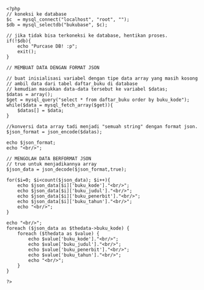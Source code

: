     <?php
    // koneksi ke database
    $c  = mysql_connect("localhost", "root", "");
    $db = mysql_selectdb("bukubase", $c);
     
    // jika tidak bisa terkoneksi ke database, hentikan proses.
    if(!$db){
        echo "Purcase DB! :p";
        exit();
    }
     
    // MEMBUAT DATA DENGAN FORMAT JSON
     
    // buat inisialisasi variabel dengan tipe data array yang masih kosong
    // ambil data dari tabel daftar_buku di database
    // kemudian masukkan data-data tersebut ke variabel $datas;
    $datas = array();
    $get = mysql_query("select * from daftar_buku order by buku_kode");
    while($data = mysql_fetch_array($get)){
        $datas[] = $data;
    }
     
    //konversi data array tadi menjadi "semuah string" dengan format json.
    $json_format = json_encode($datas);
     
    echo $json_format;
    echo "<br/>";
     
    // MENGOLAH DATA BERFORMAT JSON
    // true untuk menjadikannya array
    $json_data = json_decode($json_format,true);
     
    for($i=0; $i<count($json_data); $i++){
        echo $json_data[$i]['buku_kode']."<br/>";
        echo $json_data[$i]['buku_judul']."<br/>";
        echo $json_data[$i]['buku_penerbit']."<br/>";
        echo $json_data[$i]['buku_tahun']."<br/>";
        echo "<br/>";
    }
     
    echo "<br/>";
    foreach ($json_data as $thedata->buku_kode) {
        foreach ($thedata as $value) {
            echo $value['buku_kode']."<br/>";
            echo $value['buku_judul']."<br/>";
            echo $value['buku_penerbit']."<br/>";
            echo $value['buku_tahun']."<br/>";
            echo "<br/>";
        }
    }
     
    ?>